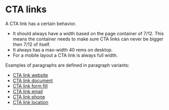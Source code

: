 # CTA links

A CTA link has a certain behavior.

* It should always have a width based on the page container of 7/12. This means
  the container needs to make sure CTA links can never be bigger then 7/12 of itself.
* It always has a max-width 40 rems on desktop.
* For a mobile layout a CTA link is always full width.

Examples of paragraphs are defined in paragraph variants:

* <a href="{{path './cta-link--website'}}">CTA link website</a>
* <a href="{{path './cta-link--document'}}">CTA link document</a>
* <a href="{{path './cta-link--form-fill'}}">CTA link form fill</a>
* <a href="{{path './cta-link--email'}}">CTA link email</a>
* <a href="{{path './cta-link--phone'}}">CTA link phone</a>
* <a href="{{path './cta-link--location'}}">CTA link location</a>
